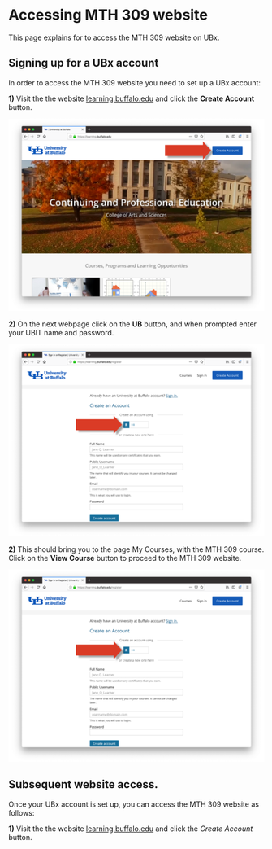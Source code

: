 # Accessing MTH 309 website

This page explains for to access the MTH 309 website on UBx.


##  Signing up for a UBx account

In order to access the MTH 309 website you need to set up a UBx account:

**1)** Visit the  the website [learning.buffalo.edu](https://learning.buffalo.edu)
and click the **Create Account** button.

![pic1](UBx_pics/UBx_instructions001.png)

**2)** On the next webpage click on the **UB** button, and when prompted enter your
UBIT name and password.

![pic2](UBx_pics/UBx_instructions002.png)

**2)** This should bring you to the page My Courses, with the MTH 309 course.
Click on the **View Course** button to proceed to the MTH 309 website.   

![pic3](UBx_pics/UBx_instructions002.png)


##  Subsequent website access.

Once your UBx account is set up, you can access the MTH 309 website as follows:

**1)** Visit the  the website [learning.buffalo.edu](https://learning.buffalo.edu)
and click the *Create Account* button.
